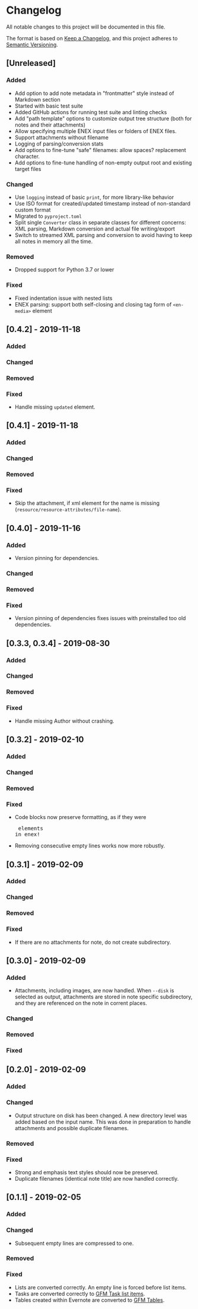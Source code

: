 # Changelog

All notable changes to this project will be documented in this file.

The format is based on [Keep a Changelog](https://keepachangelog.com/en/1.0.0/),
and this project adheres to [Semantic Versioning](https://semver.org/spec/v2.0.0.html).


## [Unreleased]

### Added

- Add option to add note metadata in "frontmatter" style instead of Markdown section
- Started with basic test suite
- Added GitHub actions for running test suite and linting checks
- Add "path template" options to customize output tree structure (both for notes and their attachments)
- Allow specifying multiple ENEX input files or folders of ENEX files.
- Support attachments without filename
- Logging of parsing/conversion stats
- Add options to fine-tune "safe" filenames: allow spaces? replacement character.
- Add options to fine-tune handling of non-empty output root and existing target files

### Changed

- Use `logging` instead of basic `print`, for more library-like behavior
- Use ISO format for created/updated timestamp instead of non-standard custom format
- Migrated to `pyproject.toml`
- Split single `Converter` class in separate classes for different concerns:
  XML parsing, Markdown conversion and actual file writing/export
- Switch to streamed XML parsing and conversion to avoid having to keep all notes in memory all the time.

### Removed

- Dropped support for Python 3.7 or lower

### Fixed

- Fixed indentation issue with nested lists
- ENEX parsing: support both self-closing and closing tag form of `<en-media>` element


## [0.4.2] - 2019-11-18

### Added

### Changed

### Removed

### Fixed

- Handle missing `updated` element.


## [0.4.1] - 2019-11-18

### Added

### Changed

### Removed

### Fixed

- Skip the attachment, if xml element for the name is missing (`resource/resource-attributes/file-name`).


## [0.4.0] - 2019-11-16

### Added

- Version pinning for dependencies.

### Changed

### Removed

### Fixed

- Version pinning of dependencies fixes issues with preinstalled too old dependencies.


## [0.3.3, 0.3.4] - 2019-08-30

### Added

### Changed

### Removed

### Fixed

- Handle missing Author without crashing.


## [0.3.2] - 2019-02-10

### Added

### Changed

### Removed

### Fixed

- Code blocks now preserve formatting, as if they were <pre> elements in enex!
- Removing consecutive empty lines works now more robustly.


## [0.3.1] - 2019-02-09

### Added

### Changed

### Removed

### Fixed

- If there are no attachments for note, do not create subdirectory.


## [0.3.0] - 2019-02-09

### Added

- Attachments, including images, are now handled. When `--disk` is selected as output, attachments are stored in note specific subdirectory, and they are referenced on the note in corrent places.

### Changed

### Removed

### Fixed


## [0.2.0] - 2019-02-09

### Added

### Changed

- Output structure on disk has been changed. A new directory level was added based on the input name. This was done in preparation to handle attachments and possible duplicate filenames.

### Removed

### Fixed

- Strong and emphasis text styles should now be preserved.
- Duplicate filenames (identical note title) are now handled correctly.


## [0.1.1] - 2019-02-05

### Added

### Changed

- Subsequent empty lines are compressed to one.

### Removed

### Fixed

- Lists are converted correctly. An empty line is forced before list items.
- Tasks are converted correctly to [GFM Task list items](https://github.github.com/gfm/#task-list-item).
- Tables created within Evernote are converted to [GFM Tables](https://github.github.com/gfm/#table).
